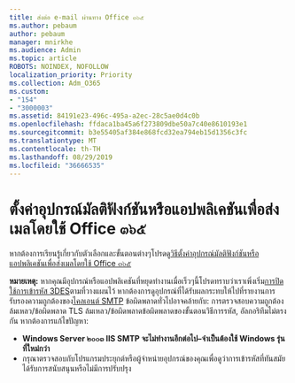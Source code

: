 ```yaml
---
title: ส่งต่อ e-mail ผ่านทาง Office ๓๖๕
ms.author: pebaum
author: pebaum
manager: mnirkhe
ms.audience: Admin
ms.topic: article
ROBOTS: NOINDEX, NOFOLLOW
localization_priority: Priority
ms.collection: Adm_O365
ms.custom:
- "154"
- "3000003"
ms.assetid: 84191e23-496c-495a-a2ec-28c5ae0d4c0b
ms.openlocfilehash: ffdaca1ba45a6f273809dbe50a7c40e8610193e1
ms.sourcegitcommit: b3e55405af384e868fcd32ea794eb15d1356c3fc
ms.translationtype: MT
ms.contentlocale: th-TH
ms.lasthandoff: 08/29/2019
ms.locfileid: "36666535"
---
```

# <a name="set-up-a-multifunction-device-or-application-to-send-email-using-office-365"></a>ตั้งค่าอุปกรณ์มัลติฟังก์ชันหรือแอปพลิเคชันเพื่อส่งเมลโดยใช้ Office ๓๖๕

หากต้องการเรียนรู้เกี่ยวกับตัวเลือกและขั้นตอนต่างๆโปรดดู[วิธีตั้งค่าอุปกรณ์มัลติฟังก์ชันหรือแอปพลิเคชันเพื่อส่งเมลโดยใช้ Office ๓๖๕](https://support.office.com/article/69f58e99-c550-4274-ad18-c805d654b4c4)
  
**หมายเหตุ:** หากคุณมีอุปกรณ์หรือแอปพลิเคชันที่หยุดทำงานเมื่อเร็วๆนี้โปรดทราบว่าเราเพิ่งเริ่ม[การปิดใช้การเข้ารหัส 3DES](https://docs.microsoft.com/office365/securitycompliance/technical-reference-details-about-encryption)ตามที่วางแผนไว้ หากต้องการดูอุปกรณ์ที่ได้รับผลกระทบให้ไปที่รายงานการรับรองความถูกต้องของ[ไคลเอนต์ SMTP](https://protection.office.com/mailflow/dashboard) ข้อผิดพลาดทั่วไปอาจคล้ายกับ: การตรวจสอบความถูกต้องล้มเหลว/ข้อผิดพลาด TLS ล้มเหลว/ข้อผิดพลาดข้อผิดพลาดของขั้นตอนวิธีการรหัส, อัลกอริทึมไม่ตรงกัน หากต้องการแก้ไขปัญหา:
 - **Windows Server ๒๐๐๓ IIS SMTP จะไม่ทำงานอีกต่อไป–จำเป็นต้องใช้ Windows รุ่นที่ใหม่กว่า**  
 - กรุณาตรวจสอบกับโปรแกรมประยุกต์หรือผู้จำหน่ายอุปกรณ์ของคุณเพื่อดูว่าการเข้ารหัสที่ทันสมัยได้รับการสนับสนุนหรือไม่มีการปรับปรุง
